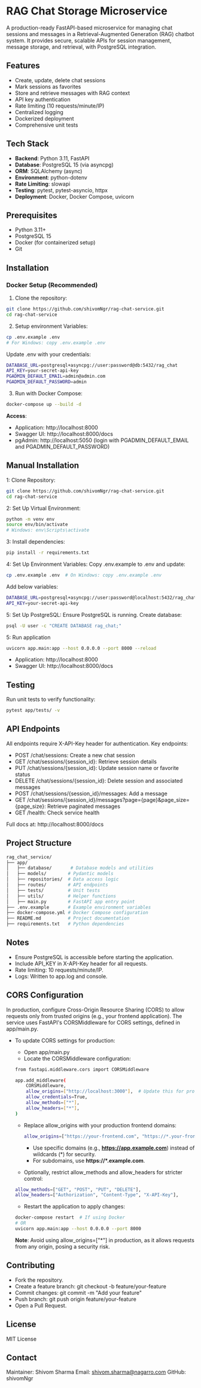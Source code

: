 # RAG Chat Storage Microservice

A production-ready FastAPI-based microservice for managing chat sessions and messages in a Retrieval-Augmented Generation (RAG) chatbot system. It provides secure, scalable APIs for session management, message storage, and retrieval, with PostgreSQL integration.

## Features
- Create, update, delete chat sessions
- Mark sessions as favorites
- Store and retrieve messages with RAG context
- API key authentication
- Rate limiting (10 requests/minute/IP)
- Centralized logging
- Dockerized deployment
- Comprehensive unit tests

## Tech Stack
- **Backend**: Python 3.11, FastAPI
- **Database**: PostgreSQL 15 (via asyncpg)
- **ORM**: SQLAlchemy (async)
- **Environment**: python-dotenv
- **Rate Limiting**: slowapi
- **Testing**: pytest, pytest-asyncio, httpx
- **Deployment**: Docker, Docker Compose, uvicorn

## Prerequisites
- Python 3.11+
- PostgreSQL 15
- Docker (for containerized setup)
- Git

## Installation

### Docker Setup (Recommended)

1. Clone the repository:
```bash
git clone https://github.com/shivomNgr/rag-chat-service.git
cd rag-chat-service 
```

2. Setup environment Variables:
```bash
cp .env.example .env
# For Windows: copy .env.example .env
```
Update .env with your credentials:
  ```bash
  DATABASE_URL=postgresql+asyncpg://user:password@db:5432/rag_chat
  API_KEY=your-secret-api-key
  PGADMIN_DEFAULT_EMAIL=admin@admin.com
  PGADMIN_DEFAULT_PASSWORD=admin
  ```
3. Run with Docker Compose:
```bash
docker-compose up --build -d
```
**Access**:
- Application: http://localhost:8000
- Swagger UI: http://localhost:8000/docs
- pgAdmin: http://localhost:5050 (login with PGADMIN_DEFAULT_EMAIL and PGADMIN_DEFAULT_PASSWORD)

## Manual Installation
1: Clone Repository:
```bash
git clone https://github.com/shivomNgr/rag-chat-service.git
cd rag-chat-service
```
2: Set Up Virtual Environment:
```bash
python -m venv env
source env/bin/activate
# Windows: env\Scripts\activate
```
3: Install dependencies:
```bash
pip install -r requirements.txt
```
4: Set Up Environment Variables:
Copy .env.example to .env and update:
```bash
cp .env.example .env  # On Windows: copy .env.example .env
```
Add below variables:
```bash
DATABASE_URL=postgresql+asyncpg://user:password@localhost:5432/rag_chat
API_KEY=your-secret-api-key
```
5: Set Up PostgreSQL:
Ensure PostgreSQL is running.
Create database:
```bash
psql -U user -c "CREATE DATABASE rag_chat;"
```
5: Run application
```bash
uvicorn app.main:app --host 0.0.0.0 --port 8000 --reload
```
- Application: http://localhost:8000
- Swagger UI: http://localhost:8000/docs

## Testing
Run unit tests to verify functionality:
```bash
pytest app/tests/ -v
```

## API Endpoints
All endpoints require X-API-Key header for authentication. Key endpoints:
- POST /chat/sessions: Create a new chat session
- GET /chat/sessions/{session_id}: Retrieve session details
- PUT /chat/sessions/{session_id}: Update session name or favorite status
- DELETE /chat/sessions/{session_id}: Delete session and associated messages
- POST /chat/sessions/{session_id}/messages: Add a message
- GET /chat/sessions/{session_id}/messages?page={page}&page_size={page_size}: Retrieve paginated messages
- GET /health: Check service health

Full docs at: http://localhost:8000/docs

## Project Structure
```bash
rag_chat_service/
├── app/
│   ├── database/       # Database models and utilities
│   ├── models/        # Pydantic models
│   ├── repositories/  # Data access logic
│   ├── routes/        # API endpoints
│   ├── tests/         # Unit tests
│   ├── utils/         # Helper functions
│   ├── main.py        # FastAPI app entry point
├── .env.example       # Example environment variables
├── docker-compose.yml # Docker Compose configuration
├── README.md          # Project documentation
├── requirements.txt   # Python dependencies
```
## Notes
- Ensure PostgreSQL is accessible before starting the application.
- Include API_KEY in X-API-Key header for all requests.
- Rate limiting: 10 requests/minute/IP.
- Logs: Written to app.log and console.

## CORS Configuration
In production, configure Cross-Origin Resource Sharing (CORS) to allow requests only from trusted origins (e.g., your frontend application). The service uses FastAPI's CORSMiddleware for CORS settings, defined in app/main.py.
* To update CORS settings for production:
  - Open app/main.py
  - Locate the CORSMiddleware configuration:
  ```bash
  from fastapi.middleware.cors import CORSMiddleware

  app.add_middleware(
      CORSMiddleware,
      allow_origins=["http://localhost:3000"],  # Update this for production
      allow_credentials=True,
      allow_methods=["*"],
      allow_headers=["*"],
  )
  ```
  * Replace allow_origins with your production frontend domains:
    ```bash
    allow_origins=["https://your-frontend.com", "https://*.your-frontend.com"]
    ```
     - Use specific domains (e.g., **https://app.example.com**) instead of wildcards (*) for security.
     - For subdomains, use **https://*.example.com**.

  * Optionally, restrict allow_methods and allow_headers for stricter control:
  ```bash
  allow_methods=["GET", "POST", "PUT", "DELETE"],
  allow_headers=["Authorization", "Content-Type", "X-API-Key"],
  ```
  * Restart the application to apply changes:
  ```bash
  docker-compose restart  # If using Docker
  # OR
  uvicorn app.main:app --host 0.0.0.0 --port 8000
  ```

  **Note**:
  Avoid using allow_origins=["*"] in production, as it allows requests from any origin, posing a security risk.

## Contributing
- Fork the repository.
-  Create a feature branch: git checkout -b feature/your-feature
- Commit changes: git commit -m "Add your feature"
- Push branch: git push origin feature/your-feature
- Open a Pull Request.

## License
MIT License

## Contact
Maintainer: Shivom Sharma
Email: shivom.sharma@nagarro.com
GitHub: shivomNgr
